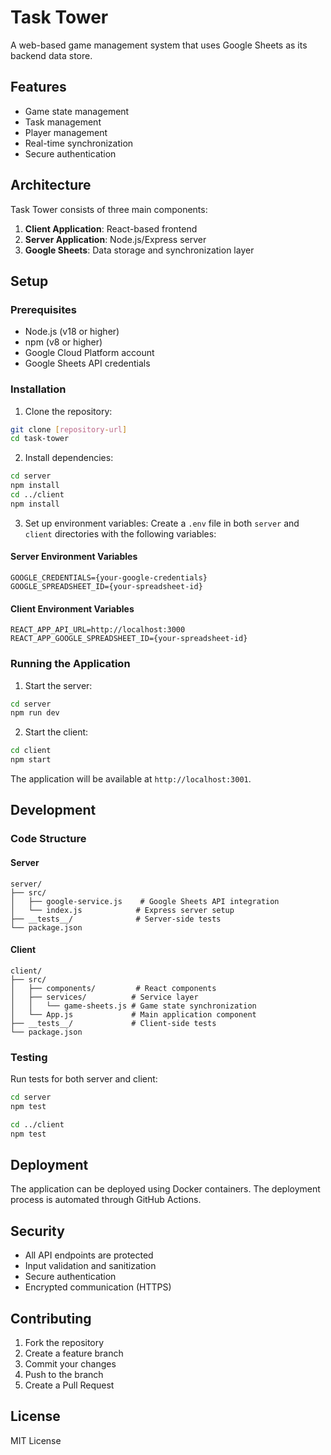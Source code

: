 # Task Tower

A web-based game management system that uses Google Sheets as its backend data store.

## Features

- Game state management
- Task management
- Player management
- Real-time synchronization
- Secure authentication

## Architecture

Task Tower consists of three main components:

1. **Client Application**: React-based frontend
2. **Server Application**: Node.js/Express server
3. **Google Sheets**: Data storage and synchronization layer

## Setup

### Prerequisites

- Node.js (v18 or higher)
- npm (v8 or higher)
- Google Cloud Platform account
- Google Sheets API credentials

### Installation

1. Clone the repository:
```bash
git clone [repository-url]
cd task-tower
```

2. Install dependencies:
```bash
cd server
npm install
cd ../client
npm install
```

3. Set up environment variables:
Create a `.env` file in both `server` and `client` directories with the following variables:

#### Server Environment Variables
```
GOOGLE_CREDENTIALS={your-google-credentials}
GOOGLE_SPREADSHEET_ID={your-spreadsheet-id}
```

#### Client Environment Variables
```
REACT_APP_API_URL=http://localhost:3000
REACT_APP_GOOGLE_SPREADSHEET_ID={your-spreadsheet-id}
```

### Running the Application

1. Start the server:
```bash
cd server
npm run dev
```

2. Start the client:
```bash
cd client
npm start
```

The application will be available at `http://localhost:3001`.

## Development

### Code Structure

#### Server
```
server/
├── src/
│   ├── google-service.js    # Google Sheets API integration
│   └── index.js            # Express server setup
├── __tests__/              # Server-side tests
└── package.json
```

#### Client
```
client/
├── src/
│   ├── components/         # React components
│   ├── services/          # Service layer
│   │   └── game-sheets.js # Game state synchronization
│   └── App.js             # Main application component
├── __tests__/             # Client-side tests
└── package.json
```

### Testing

Run tests for both server and client:
```bash
cd server
npm test

cd ../client
npm test
```

## Deployment

The application can be deployed using Docker containers. The deployment process is automated through GitHub Actions.

## Security

- All API endpoints are protected
- Input validation and sanitization
- Secure authentication
- Encrypted communication (HTTPS)

## Contributing

1. Fork the repository
2. Create a feature branch
3. Commit your changes
4. Push to the branch
5. Create a Pull Request

## License

MIT License
